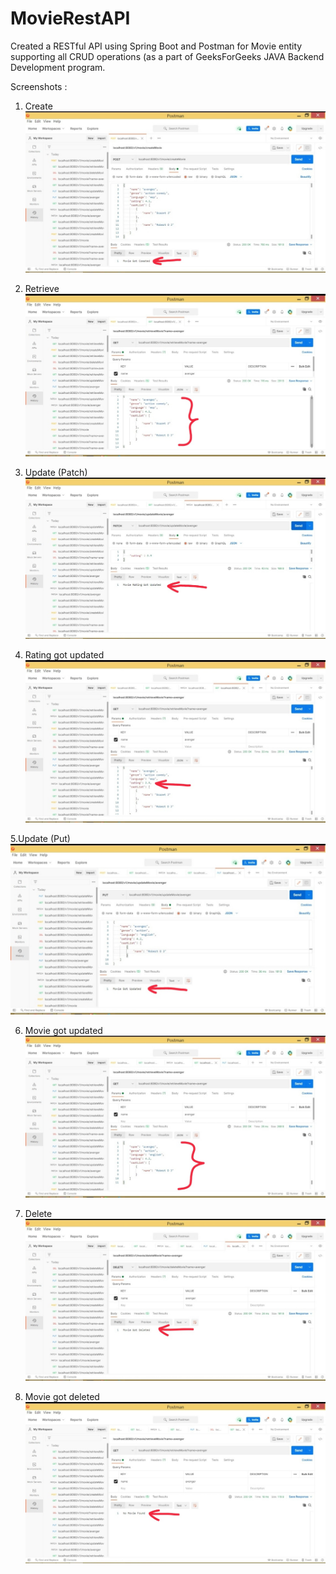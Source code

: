 # MovieRestAPI

Created a RESTful API using Spring Boot and Postman for Movie entity supporting all CRUD operations (as a part of GeeksForGeeks JAVA Backend Development program.

Screenshots :

1. Create
![Screenshot_20210708-183329__01__01](https://github.com/SumitDutta1997/MovieRestAPI/blob/master/Screenshot_20210708-183329__01__01.jpg)

2. Retrieve
![Screenshot_20210708-183331__01__01](https://github.com/SumitDutta1997/MovieRestAPI/blob/master/Screenshot_20210708-183331__01__01.jpg)

3. Update (Patch)
![Screenshot_20210708-183333__01__01](https://github.com/SumitDutta1997/MovieRestAPI/blob/master/Screenshot_20210708-183333__01__01.jpg)

4. Rating got updated
![Screenshot_20210708-183335__01__01](https://github.com/SumitDutta1997/MovieRestAPI/blob/master/Screenshot_20210708-183335__01__01.jpg)

5.Update (Put)
![Screenshot_20210708-183337__01__01](https://github.com/SumitDutta1997/MovieRestAPI/blob/master/Screenshot_20210708-183337__01__01.jpg)

6. Movie got updated
![Screenshot_20210708-183339__01__01](https://github.com/SumitDutta1997/MovieRestAPI/blob/master/Screenshot_20210708-183339__01__01.jpg)

7. Delete
![Screenshot_20210708-183341__01__01](https://github.com/SumitDutta1997/MovieRestAPI/blob/master/Screenshot_20210708-183341__01__01.jpg)

8. Movie got deleted
![Screenshot_20210708-183343__01__01](https://github.com/SumitDutta1997/MovieRestAPI/blob/master/Screenshot_20210708-183343__01__01.jpg)
